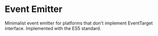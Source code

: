# Event Emitter

Minimalist event emitter for platforms that don't implement EventTarget interface. Implemented with the ES5 standard.
